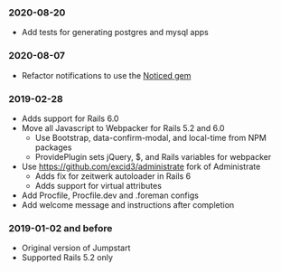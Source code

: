 ### 2020-08-20

* Add tests for generating postgres and mysql apps

### 2020-08-07

* Refactor notifications to use the [Noticed gem](https://github.com/excid3/noticed)

### 2019-02-28

* Adds support for Rails 6.0
* Move all Javascript to Webpacker for Rails 5.2 and 6.0
  * Use Bootstrap, data-confirm-modal, and local-time from NPM packages
  * ProvidePlugin sets jQuery, $, and Rails variables for webpacker
* Use https://github.com/excid3/administrate fork of Administrate
  * Adds fix for zeitwerk autoloader in Rails 6
  * Adds support for virtual attributes
* Add Procfile, Procfile.dev and .foreman configs
* Add welcome message and instructions after completion

### 2019-01-02 and before

* Original version of Jumpstart
* Supported Rails 5.2 only
